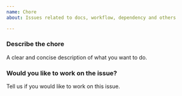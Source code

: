```yaml
---
name: Chore
about: Issues related to docs, workflow, dependency and others

---
```


### Describe the chore
A clear and concise description of what you want to do.

### Would you like to work on the issue?
Tell us if you would like to work on this issue.
